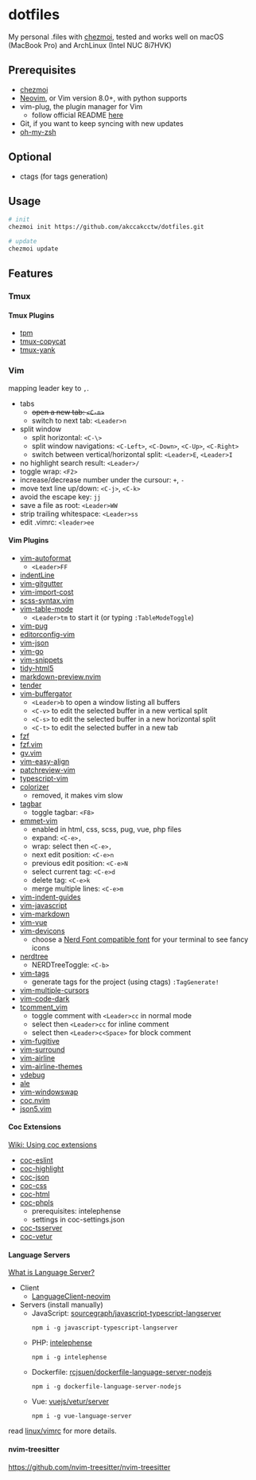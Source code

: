# dotfiles

My personal .files with [chezmoi](https://www.chezmoi.io/), tested and works well on macOS (MacBook Pro) and ArchLinux (Intel NUC 8i7HVK)


## Prerequisites

- [chezmoi](https://www.chezmoi.io/docs/install/)
- [Neovim](https://neovim.io/), or Vim version 8.0+, with python supports
- vim-plug, the plugin manager for Vim
  + follow official README [here](https://github.com/junegunn/vim-plug)
- Git, if you want to keep syncing with new updates
- [oh-my-zsh](https://ohmyz.sh/)


## Optional

- ctags (for tags generation)


## Usage

```sh
# init
chezmoi init https://github.com/akccakcctw/dotfiles.git

# update
chezmoi update
```


## Features

### Tmux

#### Tmux Plugins

- [tpm](https://github.com/tmux-plugins/tpm)
- [tmux-copycat](https://github.com/tmux-plugins/tmux-copycat)
- [tmux-yank](https://github.com/tmux-plugins/tmux-yank)


### Vim

mapping leader key to `,`.

- tabs
  + ~~open a new tab: `<C-n>`~~
  + switch to next tab: `<Leader>n`
- split window
  + split horizontal: `<C-\>`
  + split window navigations: `<C-Left>`, `<C-Down>`, `<C-Up>`, `<C-Right>`
  + switch between vertical/horizontal split: `<Leader>E`, `<Leader>I`
- no highlight search result: `<Leader>/`
- toggle wrap: `<F2>`
- increase/decrease number under the cursour: `+`, `-`
- move text line up/down: `<C-j>`, `<C-k>`
- avoid the escape key: `jj`
- save a file as root: `<Leader>WW`
- strip trailing whitespace: `<Leader>ss`
- edit .vimrc: `<leader>ee`


#### Vim Plugins

- [vim-autoformat](https://github.com/Chiel92/vim-autoformat)
  + `<Leader>FF`
- [indentLine](https://github.com/Yggdroot/indentLine)
- [vim-gitgutter](https://github.com/airblade/vim-gitgutter)
- [vim-import-cost](https://github.com/yardnsm/vim-import-cost)
- [scss-syntax.vim](https://github.com/cakebaker/scss-syntax.vim)
- [vim-table-mode](https://github.com/dhruvasagar/vim-table-mode)
  + `<Leader>tm` to start it (or typing `:TableModeToggle`)
- [vim-pug](https://github.com/digitaltoad/vim-pug)
- [editorconfig-vim](https://github.com/editorconfig/editorconfig-vim)
- [vim-json](https://github.com/elzr/vim-json)
- [vim-go](https://github.com/fatih/vim-go)
- [vim-snippets](https://github.com/honza/vim-snippets)
- [tidy-html5](https://github.com/htacg/tidy-html5)
- [markdown-preview.nvim](https://github.com/iamcco/markdown-preview.nvim)
- [tender](https://github.com/jacoborus/tender.vim)
- [vim-buffergator](https://github.com/jeetsukumaran/vim-buffergator)
	+ `<Leader>b` to open a window listing all buffers
	+ `<C-v>` to edit the selected buffer in a new vertical split
	+ `<C-s>` to edit the selected buffer in a new horizontal split
	+ `<C-t>` to edit the selected buffer in a new tab
- [fzf](https://github.com/junegunn/fzf)
- [fzf.vim](https://github.com/junegunn/fzf.vim)
- [gv.vim](https://github.com/junegunn/gv.vim)
- [vim-easy-align](https://github.com/junegunn/vim-easy-align)
- [patchreview-vim](https://github.com/junkblocker/patchreview-vim)
- [typescript-vim](https://github.com/leafgarland/typescript-vim)
- [colorizer](https://github.com/lilydjwg/colorizer)
  + removed, it makes vim slow
- [tagbar](https://github.com/majutsushi/tagbar)
  + toggle tagbar: `<F8>`
- [emmet-vim](https://github.com/mattn/emmet-vim)
  + enabled in html, css, scss, pug, vue, php files
  + expand: `<C-e>,`
  + wrap: select then `<C-e>,`
  + next edit position: `<C-e>n`
  + previous edit position: `<C-e>N`
  + select current tag: `<C-e>d`
  + delete tag: `<C-e>k`
  + merge multiple lines: `<C-e>m`
- [vim-indent-guides](https://github.com/nathanaelkane/vim-indent-guides)
- [vim-javascript](https://github.com/pangloss/vim-javascript)
- [vim-markdown](https://github.com/plasticboy/vim-markdown)
- [vim-vue](https://github.com/posva/vim-vue)
- [vim-devicons](https://github.com/ryanoasis/vim-devicons)
  + choose a [Nerd Font compatible font](https://github.com/ryanoasis/nerd-fonts#font-installation) for your terminal to see fancy icons
- [nerdtree](https://github.com/scrooloose/nerdtree)
  + NERDTreeToggle: `<C-b>`
- [vim-tags](https://github.com/szw/vim-tags)
	+ generate tags for the project (using ctags) `:TagGenerate!`
- [vim-multiple-cursors](https://github.com/terryma/vim-multiple-cursors)
- [vim-code-dark](https://github.com/tomasiser/vim-code-dark)
- [tcomment_vim](https://github.com/tomtom/tcomment_vim)
	+ toggle comment with `<Leader>cc` in normal mode
	+ select then `<Leader>cc` for inline comment
  + select then `<Leader>c<Space>` for block comment
- [vim-fugitive](https://github.com/tpope/vim-fugitive)
- [vim-surround](https://github.com/tpope/vim-surround)
- [vim-airline](https://github.com/vim-airline/vim-airline)
- [vim-airline-themes](https://github.com/vim-airline/vim-airline-themes)
- [vdebug](https://github.com/vim-vdebug/vdebug)
- [ale](https://github.com/dense-analysis/ale)
- [vim-windowswap](https://github.com/wesQ3/vim-windowswap)
- [coc.nvim](https://github.com/neoclide/coc.nvim)
- [json5.vim](https://github.com/gutenye/json5.vim)


#### Coc Extensions

[Wiki: Using coc extensions](https://github.com/neoclide/coc.nvim/wiki/Using-coc-extensions)

- [coc-eslint](https://github.com/neoclide/coc-eslint)
- [coc-highlight](https://github.com/neoclide/coc-highlight)
- [coc-json](https://github.com/neoclide/coc-json)
- [coc-css](https://github.com/neoclide/coc-css)
- [coc-html](https://github.com/neoclide/coc-html)
- [coc-phpls](https://github.com/marlonfan/coc-phpls)
    + prerequisites: intelephense
    + settings in coc-settings.json
- [coc-tsserver](https://github.com/neoclide/coc-tsserver)
- [coc-vetur](https://github.com/neoclide/coc-vetur)


#### Language Servers

[What is Language Server?](https://langserver.org/)

- Client
  + [LanguageClient-neovim](https://github.com/autozimu/LanguageClient-neovim)
- Servers (install manually)
  + JavaScript: [sourcegraph/javascript-typescript-langserver](https://github.com/sourcegraph/javascript-typescript-langserver)
    ```
    npm i -g javascript-typescript-langserver
    ```
  + PHP: [intelephense](https://www.npmjs.com/package/intelephense)
    ```
    npm i -g intelephense

    ```
  + Dockerfile: [rcjsuen/dockerfile-language-server-nodejs](https://github.com/rcjsuen/dockerfile-language-server-nodejs)
    ```
    npm i -g dockerfile-language-server-nodejs
    ```
  + Vue: [vuejs/vetur/server](https://github.com/vuejs/vetur/tree/master/server)
    ```
    npm i -g vue-language-server
    ```

read [linux/vimrc](https://github.com/akccakcctw/dotfiles/blob/master/linux/vimrc) for more details.


#### nvim-treesitter

https://github.com/nvim-treesitter/nvim-treesitter
